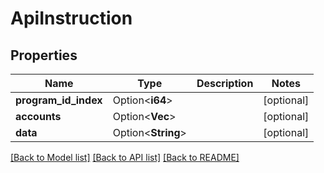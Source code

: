 # ApiInstruction

## Properties

Name | Type | Description | Notes
------------ | ------------- | ------------- | -------------
**program_id_index** | Option<**i64**> |  | [optional]
**accounts** | Option<**Vec<i64>**> |  | [optional]
**data** | Option<**String**> |  | [optional]

[[Back to Model list]](../README.md#documentation-for-models) [[Back to API list]](../README.md#documentation-for-api-endpoints) [[Back to README]](../README.md)


